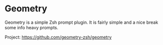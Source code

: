 # Geometry

Geometry is a simple Zsh prompt plugin. It is fairly simple and a nice break some info heavy prompts.

Project: https://github.com/geometry-zsh/geometry
